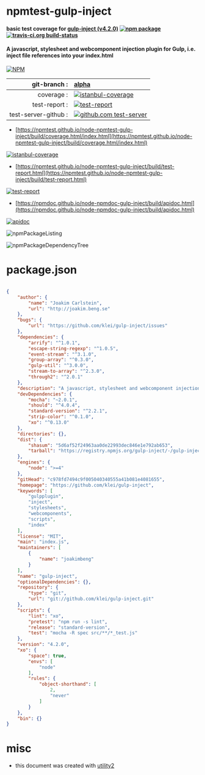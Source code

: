# npmtest-gulp-inject

#### basic test coverage for  [gulp-inject (v4.2.0)](https://github.com/klei/gulp-inject)  [![npm package](https://img.shields.io/npm/v/npmtest-gulp-inject.svg?style=flat-square)](https://www.npmjs.org/package/npmtest-gulp-inject) [![travis-ci.org build-status](https://api.travis-ci.org/npmtest/node-npmtest-gulp-inject.svg)](https://travis-ci.org/npmtest/node-npmtest-gulp-inject)

#### A javascript, stylesheet and webcomponent injection plugin for Gulp, i.e. inject file references into your index.html

[![NPM](https://nodei.co/npm/gulp-inject.png?downloads=true&downloadRank=true&stars=true)](https://www.npmjs.com/package/gulp-inject)

| git-branch : | [alpha](https://github.com/npmtest/node-npmtest-gulp-inject/tree/alpha)|
|--:|:--|
| coverage : | [![istanbul-coverage](https://npmtest.github.io/node-npmtest-gulp-inject/build/coverage.badge.svg)](https://npmtest.github.io/node-npmtest-gulp-inject/build/coverage.html/index.html)|
| test-report : | [![test-report](https://npmtest.github.io/node-npmtest-gulp-inject/build/test-report.badge.svg)](https://npmtest.github.io/node-npmtest-gulp-inject/build/test-report.html)|
| test-server-github : | [![github.com test-server](https://npmtest.github.io/node-npmtest-gulp-inject/GitHub-Mark-32px.png)](https://npmtest.github.io/node-npmtest-gulp-inject/build/app/index.html) | | build-artifacts : | [![build-artifacts](https://npmtest.github.io/node-npmtest-gulp-inject/glyphicons_144_folder_open.png)](https://github.com/npmtest/node-npmtest-gulp-inject/tree/gh-pages/build)|

- [https://npmtest.github.io/node-npmtest-gulp-inject/build/coverage.html/index.html](https://npmtest.github.io/node-npmtest-gulp-inject/build/coverage.html/index.html)

[![istanbul-coverage](https://npmtest.github.io/node-npmtest-gulp-inject/build/screenCapture.buildCi.browser.%252Ftmp%252Fbuild%252Fcoverage.lib.html.png)](https://npmtest.github.io/node-npmtest-gulp-inject/build/coverage.html/index.html)

- [https://npmtest.github.io/node-npmtest-gulp-inject/build/test-report.html](https://npmtest.github.io/node-npmtest-gulp-inject/build/test-report.html)

[![test-report](https://npmtest.github.io/node-npmtest-gulp-inject/build/screenCapture.buildCi.browser.%252Ftmp%252Fbuild%252Ftest-report.html.png)](https://npmtest.github.io/node-npmtest-gulp-inject/build/test-report.html)

- [https://npmdoc.github.io/node-npmdoc-gulp-inject/build/apidoc.html](https://npmdoc.github.io/node-npmdoc-gulp-inject/build/apidoc.html)

[![apidoc](https://npmdoc.github.io/node-npmdoc-gulp-inject/build/screenCapture.buildCi.browser.%252Ftmp%252Fbuild%252Fapidoc.html.png)](https://npmdoc.github.io/node-npmdoc-gulp-inject/build/apidoc.html)

![npmPackageListing](https://npmtest.github.io/node-npmtest-gulp-inject/build/screenCapture.npmPackageListing.svg)

![npmPackageDependencyTree](https://npmtest.github.io/node-npmtest-gulp-inject/build/screenCapture.npmPackageDependencyTree.svg)



# package.json

```json

{
    "author": {
        "name": "Joakim Carlstein",
        "url": "http://joakim.beng.se"
    },
    "bugs": {
        "url": "https://github.com/klei/gulp-inject/issues"
    },
    "dependencies": {
        "arrify": "^1.0.1",
        "escape-string-regexp": "^1.0.5",
        "event-stream": "^3.1.0",
        "group-array": "^0.3.0",
        "gulp-util": "^3.0.0",
        "stream-to-array": "^2.3.0",
        "through2": "^2.0.1"
    },
    "description": "A javascript, stylesheet and webcomponent injection plugin for Gulp, i.e. inject file references into your index.html",
    "devDependencies": {
        "mocha": "~2.0.1",
        "should": "^4.0.4",
        "standard-version": "^2.2.1",
        "strip-color": "^0.1.0",
        "xo": "^0.13.0"
    },
    "directories": {},
    "dist": {
        "shasum": "5d6af52f24963aa0de22993dec846e1e792ab653",
        "tarball": "https://registry.npmjs.org/gulp-inject/-/gulp-inject-4.2.0.tgz"
    },
    "engines": {
        "node": ">=4"
    },
    "gitHead": "c978fd7494c9f005040340555a41b081e4081655",
    "homepage": "https://github.com/klei/gulp-inject",
    "keywords": [
        "gulpplugin",
        "inject",
        "stylesheets",
        "webcomponents",
        "scripts",
        "index"
    ],
    "license": "MIT",
    "main": "index.js",
    "maintainers": [
        {
            "name": "joakimbeng"
        }
    ],
    "name": "gulp-inject",
    "optionalDependencies": {},
    "repository": {
        "type": "git",
        "url": "git://github.com/klei/gulp-inject.git"
    },
    "scripts": {
        "lint": "xo",
        "pretest": "npm run -s lint",
        "release": "standard-version",
        "test": "mocha -R spec src/**/*_test.js"
    },
    "version": "4.2.0",
    "xo": {
        "space": true,
        "envs": [
            "node"
        ],
        "rules": {
            "object-shorthand": [
                2,
                "never"
            ]
        }
    },
    "bin": {}
}
```



# misc
- this document was created with [utility2](https://github.com/kaizhu256/node-utility2)
